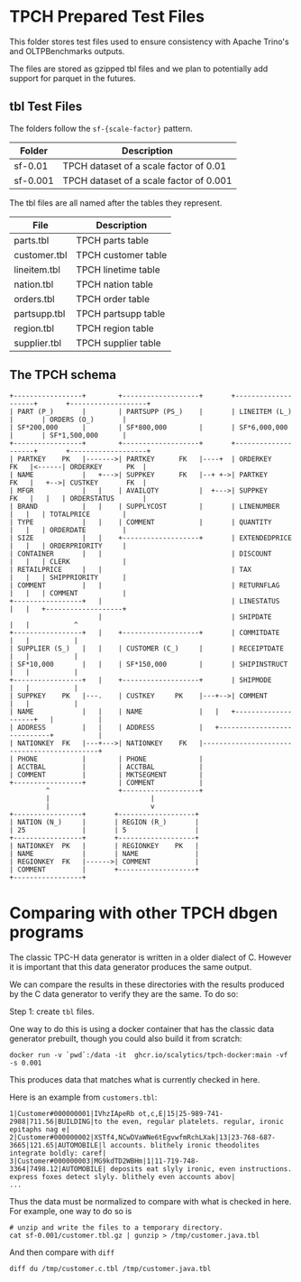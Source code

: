 # TPCH Prepared Test Files

This folder stores test files used to ensure consistency with Apache Trino's and
OLTPBenchmarks outputs.

The files are stored as gzipped tbl files and we plan to potentially add support
for parquet in the futures.

## tbl Test Files

The folders follow the `sf-{scale-factor}` pattern.

| Folder   | Description                             |
| -------- | --------------------------------------- |
| sf-0.01  | TPCH dataset of a scale factor of 0.01  |
| sf-0.001 | TPCH dataset of a scale factor of 0.001 |

The tbl files are all named after the tables they represent.

| File         | Description         |
| ------------ | ------------------- |
| parts.tbl    | TPCH parts table    |
| customer.tbl | TPCH customer table |
| lineitem.tbl | TPCH linetime table |
| nation.tbl   | TPCH nation table   |
| orders.tbl   | TPCH order table    |
| partsupp.tbl | TPCH partsupp table |
| region.tbl   | TPCH region table   |
| supplier.tbl | TPCH supplier table |

## The TPCH schema

```
+-----------------+        +-------------------+       +--------------------+       +-------------------+
| PART (P_)       |        | PARTSUPP (PS_)    |       | LINEITEM (L_)      |       | ORDERS (O_)       |
| SF*200,000      |        | SF*800,000        |       | SF*6,000,000       |       | SF*1,500,000      |
+-----------------+        +-------------------+       +--------------------+       +-------------------+
| PARTKEY    PK   |------->| PARTKEY      FK   |----+  | ORDERKEY      FK   |<------| ORDERKEY      PK  |
| NAME            |   +--->| SUPPKEY      FK   |--+ +->| PARTKEY       FK   |   +-->| CUSTKEY       FK  |
| MFGR            |   |    | AVAILQTY          |  +--->| SUPPKEY       FK   |   |   | ORDERSTATUS       |
| BRAND           |   |    | SUPPLYCOST        |       | LINENUMBER         |   |   | TOTALPRICE        |
| TYPE            |   |    | COMMENT           |       | QUANTITY           |   |   | ORDERDATE         |
| SIZE            |   |    +-------------------+       | EXTENDEDPRICE      |   |   | ORDERPRIORITY     |
| CONTAINER       |   |                                | DISCOUNT           |   |   | CLERK             |
| RETAILPRICE     |   |                                | TAX                |   |   | SHIPPRIORITY      |
| COMMENT         |   |                                | RETURNFLAG         |   |   | COMMENT           |
+-----------------+   |                                | LINESTATUS         |   |   +-------------------+
                      |                                | SHIPDATE           |   |           ^
+-----------------+   |    +-------------------+       | COMMITDATE         |   |           |
| SUPPLIER (S_)   |   |    | CUSTOMER (C_)     |       | RECEIPTDATE        |   |           |
| SF*10,000       |   |    | SF*150,000        |       | SHIPINSTRUCT       |   |           |
+-----------------+   |    +-------------------+       | SHIPMODE           |   |           |
| SUPPKEY    PK   |---.    | CUSTKEY     PK    |---+-->| COMMENT            |   |           |
| NAME            |   |    | NAME              |   |   +--------------------+   |           |
| ADDRESS         |   |    | ADDRESS           |   +----------------------------+           |
| NATIONKEY  FK   |---+--->| NATIONKEY    FK   |--------------------------------------------+
| PHONE           |        | PHONE             |
| ACCTBAL         |        | ACCTBAL           |
| COMMENT         |        | MKTSEGMENT        |
+-----------------+        | COMMENT           |
         ^                 +-------------------+
         |                         |
         |                         v
+-----------------+       +-------------------+
| NATION (N_)     |       | REGION (R_)       |
| 25              |       | 5                 |
+-----------------+       +-------------------+
| NATIONKEY  PK   |       | REGIONKEY    PK   |
| NAME            |       | NAME              |
| REGIONKEY  FK   |------>| COMMENT           |
| COMMENT         |       +-------------------+
+-----------------+
```

# Comparing with other TPCH dbgen programs

The classic TPC-H data generator is written in a older dialect of C. However
it is important that this data generator produces the same output.

We can compare the results in these directories with the results produced by the
C data generator to verify they are the same. To do so:

Step 1: create `tbl` files.

One way to do this is using a docker container that has the classic
data generator prebuilt, though you could also build it from scratch:

```shell
docker run -v `pwd`:/data -it  ghcr.io/scalytics/tpch-docker:main -vf -s 0.001
```

This produces data that matches what is currently checked in here.

Here is an example from `customers.tbl`:

```text
1|Customer#000000001|IVhzIApeRb ot,c,E|15|25-989-741-2988|711.56|BUILDING|to the even, regular platelets. regular, ironic epitaphs nag e|
2|Customer#000000002|XSTf4,NCwDVaWNe6tEgvwfmRchLXak|13|23-768-687-3665|121.65|AUTOMOBILE|l accounts. blithely ironic theodolites integrate boldly: caref|
3|Customer#000000003|MG9kdTD2WBHm|1|11-719-748-3364|7498.12|AUTOMOBILE| deposits eat slyly ironic, even instructions. express foxes detect slyly. blithely even accounts abov|
...
```

Thus the data must be normalized to compare with what is checked in
here. For example, one way to do so is

```shell
# unzip and write the files to a temporary directory.
cat sf-0.001/customer.tbl.gz | gunzip > /tmp/customer.java.tbl
```

And then compare with `diff`

```shell
diff du /tmp/customer.c.tbl /tmp/customer.java.tbl
```
